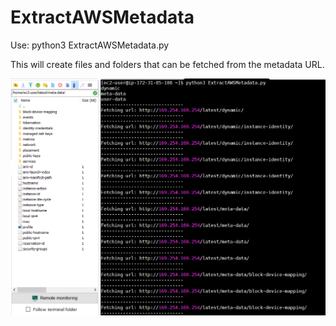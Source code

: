 # ExtractAWSMetadata
 Use: python3 ExtractAWSMetadata.py

This will create files and folders that can be fetched from the metadata URL.

![Fetched Data](AWSMetadataExtractor.PNG)
